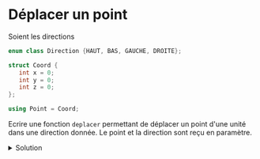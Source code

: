 # Déplacer un point

Soient les directions

~~~cpp
enum class Direction {HAUT, BAS, GAUCHE, DROITE};

struct Coord {
   int x = 0;
   int y = 0;
   int z = 0;
};

using Point = Coord;
~~~

Ecrire une fonction `deplacer` permettant de déplacer un point  d'une unité dans une direction donnée. Le point et la direction sont reçu en paramètre.

<details>
<summary>Solution</summary>

~~~cpp
void deplacer (Point& p, Direction d) {
   switch (d) {
      case Direction::HAUT   : ++p.y; break;
      case Direction::BAS    : --p.y; break;
      case Direction::GAUCHE : --p.x; break;
      case Direction::DROITE : ++p.x; break;
   }
}
~~~
</details>


